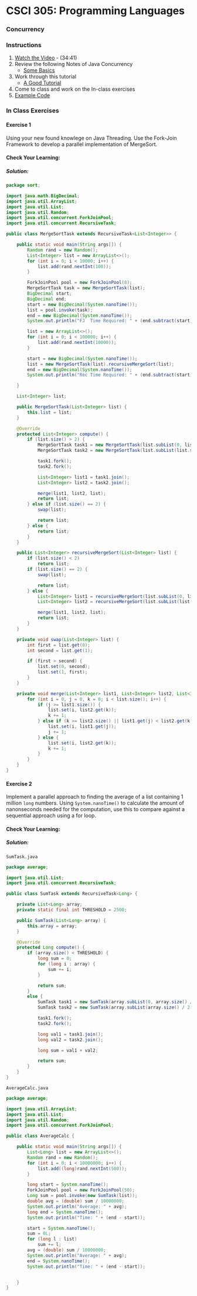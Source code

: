 # CSCI 305: Programming Languages

### Concurrency

### Instructions
1. [Watch the Video](https://youtu.be/crx36iT9wVg) - (34:41)
2. Review the following Notes of Java Concurrency
    - [Some Basics](https://courses.cs.ut.ee/MTAT.08.022/2016_spring/uploads/Main/notes.pdf)
3. Work through this tutorial
    - [A Good Tutorial](http://www.vogella.com/tutorials/JavaConcurrency/article.html)
4. Come to class and work on the In-class exercises
5. [Example Code](https://github.com/CSCI305/csci305-java-examples/tree/master/src/main/java/concurrent)

### In Class Exercises

#### Exercise 1
Using your new found knowlege on Java Threading. Use the Fork-Join Framework to develop a parallel implementation of MergeSort.

#### Check Your Learning:

##### Solution:
```java
package sort;

import java.math.BigDecimal;
import java.util.ArrayList;
import java.util.List;
import java.util.Random;
import java.util.concurrent.ForkJoinPool;
import java.util.concurrent.RecursiveTask;

public class MergeSortTask extends RecursiveTask<List<Integer>> {

    public static void main(String args[]) {
        Random rand = new Random();
        List<Integer> list = new ArrayList<>();
        for (int i = 0; i < 10000; i++) {
            list.add(rand.nextInt(100));
        }

        ForkJoinPool pool = new ForkJoinPool(8);
        MergeSortTask task = new MergeSortTask(list);
        BigDecimal start;
        BigDecimal end;
        start = new BigDecimal(System.nanoTime());
        list = pool.invoke(task);
        end = new BigDecimal(System.nanoTime());
        System.out.println("FJ  Time Required: " + (end.subtract(start)));

        list = new ArrayList<>();
        for (int i = 0; i < 100000; i++) {
            list.add(rand.nextInt(10000));
        }

        start = new BigDecimal(System.nanoTime());
        list = new MergeSortTask(list).recursiveMergeSort(list);
        end = new BigDecimal(System.nanoTime());
        System.out.println("Rec Time Required: " + (end.subtract(start)));

    }

    List<Integer> list;

    public MergeSortTask(List<Integer> list) {
        this.list = list;
    }

    @Override
    protected List<Integer> compute() {
        if (list.size() > 2) {
            MergeSortTask task1 = new MergeSortTask(list.subList(0, list.size() / 2));
            MergeSortTask task2 = new MergeSortTask(list.subList(list.size() / 2, list.size()));

            task1.fork();
            task2.fork();

            List<Integer> list1 = task1.join();
            List<Integer> list2 = task2.join();

            merge(list1, list2, list);
            return list;
        } else if (list.size() == 2) {
            swap(list);

            return list;
        } else {
            return list;
        }
    }

    public List<Integer> recursiveMergeSort(List<Integer> list) {
        if (list.size() < 2)
            return list;
        if (list.size() == 2) {
            swap(list);

            return list;
        } else {
            List<Integer> list1 = recursiveMergeSort(list.subList(0, list.size() / 2));
            List<Integer> list2 = recursiveMergeSort(list.subList(list.size() / 2, list.size()));

            merge(list1, list2, list);
            return list;
        }
    }

    private void swap(List<Integer> list) {
        int first = list.get(0);
        int second = list.get(1);

        if (first > second) {
            list.set(0, second);
            list.set(1, first);
        }
    }

    private void merge(List<Integer> list1, List<Integer> list2, List<Integer> list) {
        for (int i = 0, j = 0, k = 0; i < list.size(); i++) {
            if (j >= list1.size()) {
                list.set(i, list2.get(k));
                k += 1;
            } else if (k >= list2.size() || list1.get(j) < list2.get(k)) {
                list.set(i, list1.get(j));
                j += 1;
            } else {
                list.set(i, list2.get(k));
                k += 1;
            }
        }
    }
}
```

#### Exercise 2
Implement a parallel approach to finding the average of a list containing 1 million `long` numbers. Using `System.nanoTime()` to calculate the amount of nanonseconds needed for the computation, use this to compare against a sequential approach using a for loop.

#### Check Your Learning:

##### Solution:
`SumTask.java`
```java
package average;

import java.util.List;
import java.util.concurrent.RecursiveTask;

public class SumTask extends RecursiveTask<Long> {

    private List<Long> array;
    private static final int THRESHOLD = 2500;

    public SumTask(List<Long> array) {
        this.array = array;
    }

    @Override
    protected Long compute() {
        if (array.size() < THRESHOLD) {
            long sum = 0;
            for (long i : array) {
                sum += i;
            }

            return sum;
        }
        else {
            SumTask task1 = new SumTask(array.subList(0, array.size() / 2));
            SumTask task2 = new SumTask(array.subList(array.size() / 2, array.size()));

            task1.fork();
            task2.fork();

            long val1 = task1.join();
            long val2 = task2.join();

            long sum = val1 + val2;

            return sum;
        }
    }
}
```

`AverageCalc.java`
```java
package average;

import java.util.ArrayList;
import java.util.List;
import java.util.Random;
import java.util.concurrent.ForkJoinPool;

public class AverageCalc {

    public static void main(String args[]) {
        List<Long> list = new ArrayList<>();
        Random rand = new Random();
        for (int i = 0; i < 10000000; i++) {
            list.add((long)rand.nextInt(500));
        }

        long start = System.nanoTime();
        ForkJoinPool pool = new ForkJoinPool(50);
        Long sum = pool.invoke(new SumTask(list));
        double avg = (double) sum / 10000000;
        System.out.println("Average: " + avg);
        long end = System.nanoTime();
        System.out.println("Time: " + (end - start));

        start = System.nanoTime();
        sum = 0L;
        for (long l : list)
            sum += l;
        avg = (double) sum / 10000000;
        System.out.println("Average: " + avg);
        end = System.nanoTime();
        System.out.println("Time: " + (end - start));


    }
}
```
